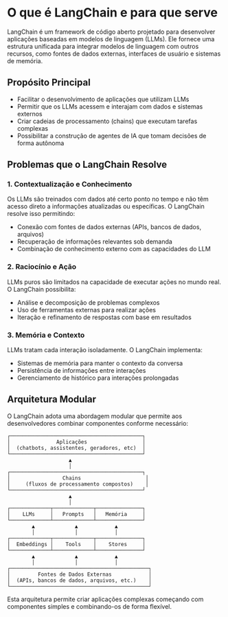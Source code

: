# O que é LangChain e para que serve

LangChain é um framework de código aberto projetado para desenvolver aplicações baseadas em modelos de linguagem (LLMs). Ele fornece uma estrutura unificada para integrar modelos de linguagem com outros recursos, como fontes de dados externas, interfaces de usuário e sistemas de memória.

## Propósito Principal
- Facilitar o desenvolvimento de aplicações que utilizam LLMs
- Permitir que os LLMs acessem e interajam com dados e sistemas externos
- Criar cadeias de processamento (chains) que executam tarefas complexas
- Possibilitar a construção de agentes de IA que tomam decisões de forma autônoma

## Problemas que o LangChain Resolve

### 1. Contextualização e Conhecimento
Os LLMs são treinados com dados até certo ponto no tempo e não têm acesso direto a informações atualizadas ou específicas. O LangChain resolve isso permitindo:
- Conexão com fontes de dados externas (APIs, bancos de dados, arquivos)
- Recuperação de informações relevantes sob demanda
- Combinação de conhecimento externo com as capacidades do LLM

### 2. Raciocínio e Ação
LLMs puros são limitados na capacidade de executar ações no mundo real. O LangChain possibilita:
- Análise e decomposição de problemas complexos
- Uso de ferramentas externas para realizar ações
- Iteração e refinamento de respostas com base em resultados

### 3. Memória e Contexto
LLMs tratam cada interação isoladamente. O LangChain implementa:
- Sistemas de memória para manter o contexto da conversa
- Persistência de informações entre interações
- Gerenciamento de histórico para interações prolongadas

## Arquitetura Modular

O LangChain adota uma abordagem modular que permite aos desenvolvedores combinar componentes conforme necessário:

```
┌───────────────────────────────────────────┐
│               Aplicações                  │
│  (chatbots, assistentes, geradores, etc)  │
└───────────────────────────────────────────┘
                    ▲
                    │
┌───────────────────────────────────────────┐
│                 Chains                     │
│     (fluxos de processamento compostos)    │
└───────────────────────────────────────────┘
                    ▲
                    │
┌─────────────┬─────────────┬───────────────┐
│    LLMs     │   Prompts   │   Memória     │
└─────────────┴─────────────┴───────────────┘
        ▲             ▲            ▲
        │             │            │
┌─────────────┬─────────────┬───────────────┐
│  Embeddings │    Tools    │    Stores     │
└─────────────┴─────────────┴───────────────┘
        ▲             ▲            ▲
        │             │            │
┌─────────────────────────────────────────────┐
│         Fontes de Dados Externas            │
│  (APIs, bancos de dados, arquivos, etc.)    │
└─────────────────────────────────────────────┘
```

Esta arquitetura permite criar aplicações complexas começando com componentes simples e combinando-os de forma flexível.